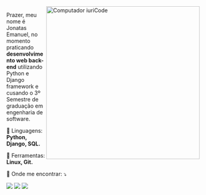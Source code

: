 <img src="https://i2.wp.com/allhtaccess.info/wp-content/uploads/2018/03/programming.gif?fit=1281%2C716&ssl=1" min-width="400px" max-width="400px" width="400px" align="right" alt="Computador iuriCode">

<p align="left"> 
  Prazer, meu nome é Jonatas Emanuel, no momento praticando <strong>desenvolvimento web back- end</strong>
  utilizando Python e Django framework e cusando o 3º Semestre de graduação em engenharia de software.
</p>

<p align="left">
  🦄 Linguagens: <strong>Python, Django, SQL.</strong>
</p>

<p align="left">
  💼 Ferramentas: <strong>Linux, Git.</strong>
</p>

<p align="left">
  💌 Onde me encontrar: ⤵️
</p>

<p align="left">
  <a href="jonatassilvaemanuel@gmail.com?subject=Contact" alt="Gmail" target="_blank">
  <img src="https://img.shields.io/badge/-Gmail-FF0000?style=flat-square&labelColor=FF0000&logo=gmail&logoColor=white&link=LINK-DO-SEU-EMAIL" /></a>

  <a href="https://www.linkedin.com/in/jonatasemanuell/" alt="Linkedin" target="_blank">
  <img src="https://img.shields.io/badge/-Linkedin-0e76a8?style=flat-square&logo=Linkedin&logoColor=white&link=LINK-DO-SEU-LINKEDIN" /></a>

  <!--<a href="#" alt="WhatsApp">
  <img src="https://img.shields.io/badge/-WhatsApp-25d366?style=flat-square&labelColor=25d366&logo=whatsapp&logoColor=white&link=API-DO-SEU-WHATSAPP"/></a>

  <a href="#" alt="Facebook">
  <img src="https://img.shields.io/badge/-Facebook-3b5998?style=flat-square&labelColor=3b5998&logo=facebook&logoColor=white&link=LINK-DO-SEU-FACEBOOK"/></a>-->

  <a href="https://www.instagram.com/jonatasessilva/" alt="Instagram" target="_blank">
  <img src="https://img.shields.io/badge/-Instagram-DF0174?style=flat-square&labelColor=DF0174&logo=instagram&logoColor=white&link=LINK-DO-SEU-INSTAGRAM"/></a>
</p> 
